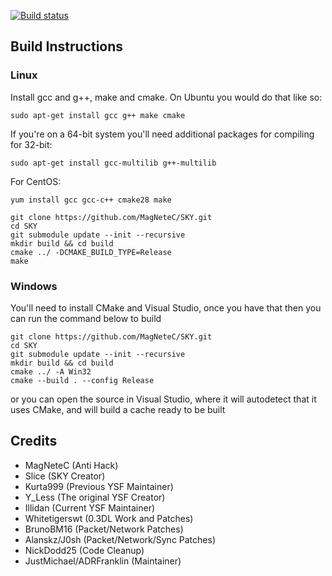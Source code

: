 [![Build status](https://ci.appveyor.com/api/projects/status/2d3kodm5c9tfjw19/branch/0.3DL?svg=true)](https://ci.appveyor.com/project/Whitetigerswt/sky/branch/0.3DL)

## Build Instructions

### Linux

Install gcc and g++, make and cmake. On Ubuntu you would do that like so:

```
sudo apt-get install gcc g++ make cmake
```

If you're on a 64-bit system you'll need additional packages for compiling
for 32-bit:

```
sudo apt-get install gcc-multilib g++-multilib
```

For CentOS:

```
yum install gcc gcc-c++ cmake28 make
```

```
git clone https://github.com/MagNeteC/SKY.git
cd SKY
git submodule update --init --recursive
mkdir build && cd build
cmake ../ -DCMAKE_BUILD_TYPE=Release
make
```

### Windows

You'll need to install CMake and Visual Studio, once you have that
then you can run the command below to build

```
git clone https://github.com/MagNeteC/SKY.git
cd SKY
git submodule update --init --recursive
mkdir build && cd build
cmake ../ -A Win32
cmake --build . --config Release
```

or you can open the source in Visual Studio, where it will autodetect that it uses CMake, and will
build a cache ready to be built

## Credits

- MagNeteC (Anti Hack)
- Slice (SKY Creator)
- Kurta999 (Previous YSF Maintainer)
- Y_Less (The original YSF Creator)
- Illidan (Current YSF Maintainer)
- Whitetigerswt (0.3DL Work and Patches)
- BrunoBM16 (Packet/Network Patches)
- Alanskz/J0sh (Packet/Network/Sync Patches)
- NickDodd25 (Code Cleanup)
- JustMichael/ADRFranklin (Maintainer)
